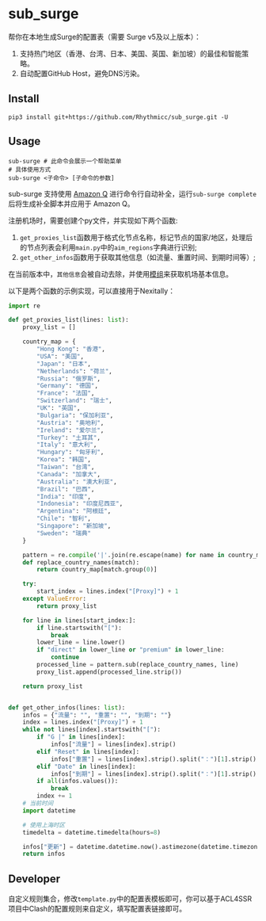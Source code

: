# sub_surge

帮你在本地生成Surge的配置表（需要 Surge v5及以上版本）：

1. 支持热门地区（香港、台湾、日本、美国、英国、新加坡）的最佳和智能策略。
2. 自动配置GitHub Host，避免DNS污染。

## Install

```shell
pip3 install git+https://github.com/Rhythmicc/sub_surge.git -U
```

## Usage

```shell
sub-surge # 此命令会展示一个帮助菜单
# 具体使用方式
sub-surge <子命令> [子命令的参数]
```

sub-surge 支持使用 [Amazon Q](https://aws.amazon.com/cn/q/) 进行命令行自动补全，运行`sub-surge complete`后将生成补全脚本并应用于 Amazon Q。

注册机场时，需要创建个py文件，并实现如下两个函数:

1. `get_proxies_list`函数用于格式化节点名称，标记节点的国家/地区，处理后的节点列表会利用`main.py`中的`aim_regions`字典进行识别;
2. `get_other_infos`函数用于获取其他信息（如流量、重置时间、到期时间等）;

在当前版本中，`其他信息`会被自动去除，并使用[模组](https://github.com/Rabbit-Spec/Surge/tree/Master/Module/Panel/Sub-info)来获取机场基本信息。

以下是两个函数的示例实现，可以直接用于Nexitally：

```python
import re

def get_proxies_list(lines: list):
    proxy_list = []

    country_map = {
        "Hong Kong": "香港",
        "USA": "美国",
        "Japan": "日本",
        "Netherlands": "荷兰",
        "Russia": "俄罗斯",
        "Germany": "德国",
        "France": "法国",
        "Switzerland": "瑞士",
        "UK": "英国",
        "Bulgaria": "保加利亚",
        "Austria": "奥地利",
        "Ireland": "爱尔兰",
        "Turkey": "土耳其",
        "Italy": "意大利",
        "Hungary": "匈牙利",
        "Korea": "韩国",
        "Taiwan": "台湾",
        "Canada": "加拿大",
        "Australia": "澳大利亚",
        "Brazil": "巴西",
        "India": "印度",
        "Indonesia": "印度尼西亚",
        "Argentina": "阿根廷",
        "Chile": "智利",
        "Singapore": "新加坡",
        "Sweden": "瑞典"
    }

    pattern = re.compile('|'.join(re.escape(name) for name in country_map.keys()))
    def replace_country_names(match):
        return country_map[match.group(0)]

    try:
        start_index = lines.index("[Proxy]") + 1
    except ValueError:
        return proxy_list

    for line in lines[start_index:]:
        if line.startswith("["):
            break
        lower_line = line.lower()
        if "direct" in lower_line or "premium" in lower_line:
            continue
        processed_line = pattern.sub(replace_country_names, line)
        proxy_list.append(processed_line.strip())

    return proxy_list


def get_other_infos(lines: list):
    infos = {"流量": "", "重置": "", "到期": ""}
    index = lines.index("[Proxy]") + 1
    while not lines[index].startswith("["):
        if "G |" in lines[index]:
            infos["流量"] = lines[index].strip()
        elif "Reset" in lines[index]:
            infos["重置"] = lines[index].strip().split("：")[1].strip()
        elif "Date" in lines[index]:
            infos["到期"] = lines[index].strip().split("：")[1].strip()
        if all(infos.values()):
            break
        index += 1
    # 当前时间
    import datetime

    # 使用上海时区
    timedelta = datetime.timedelta(hours=8)

    infos["更新"] = datetime.datetime.now().astimezone(datetime.timezone(timedelta)).strftime("%Y-%m-%d %H:%M:%S")
    return infos
```

## Developer

自定义规则集合，修改`template.py`中的配置表模板即可，你可以基于ACL4SSR项目中Clash的配置规则来自定义，填写配置表链接即可。
